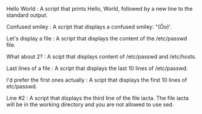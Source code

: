 Hello World : A script that prints Hello, World, followed by a new line to the standard output.

Confused smiley : A script that displays a confused smiley: "(Ôo)'.

Let's display a file : A script that displays the content of the /etc/passwd file.

What about 2? : A scipt that displays content of /etc/passwd and /etc/hosts.

Last lines of a file : A script that displays the last 10 lines of /etc/passwd.

I'd prefer the first ones actually : A scipt that displays the first 10 lines of etc/passwd.

Line #2 : A script that displays the third line of the file iacta. 
The file iacta will be in the working directory and you are not allowed to use sed.

